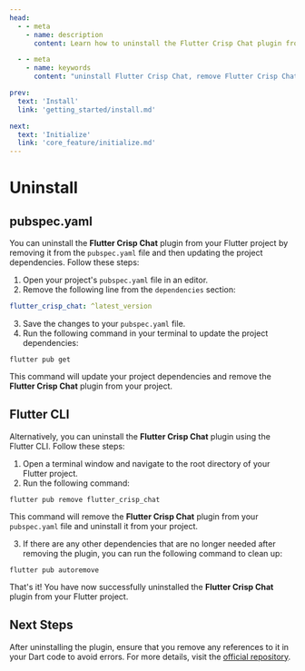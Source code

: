 ```yaml
---
head:
  - - meta
    - name: description
      content: Learn how to uninstall the Flutter Crisp Chat plugin from your Flutter project. Follow these steps to remove the plugin seamlessly.

  - - meta
    - name: keywords
      content: "uninstall Flutter Crisp Chat, remove Flutter Crisp Chat, Flutter Crisp Chat plugin uninstallation, Flutter Crisp Chat removal, delete Flutter Crisp Chat, uninstalling Flutter Crisp Chat, Flutter Crisp Chat package removal guide, steps to uninstall Flutter Crisp Chat"

prev:
  text: 'Install'
  link: 'getting_started/install.md'

next:
  text: 'Initialize'
  link: 'core_feature/initialize.md'
---
```


# Uninstall

## pubspec.yaml

You can uninstall the **Flutter Crisp Chat** plugin from your Flutter project by removing it from the `pubspec.yaml` file and then updating the project dependencies. Follow these steps:

1. Open your project's `pubspec.yaml` file in an editor.
2. Remove the following line from the `dependencies` section:

```yaml
flutter_crisp_chat: ^latest_version
```

3. Save the changes to your `pubspec.yaml` file.
4. Run the following command in your terminal to update the project dependencies:

```shell
flutter pub get
```

This command will update your project dependencies and remove the **Flutter Crisp Chat** plugin from your project.

## Flutter CLI

Alternatively, you can uninstall the **Flutter Crisp Chat** plugin using the Flutter CLI. Follow these steps:

1. Open a terminal window and navigate to the root directory of your Flutter project.
2. Run the following command:

```shell
flutter pub remove flutter_crisp_chat
```

This command will remove the **Flutter Crisp Chat** plugin from your `pubspec.yaml` file and uninstall it from your project.

3. If there are any other dependencies that are no longer needed after removing the plugin, you can run the following command to clean up:

```shell
flutter pub autoremove
```

That's it! You have now successfully uninstalled the **Flutter Crisp Chat** plugin from your Flutter project.

## Next Steps

After uninstalling the plugin, ensure that you remove any references to it in your Dart code to avoid errors. For more details, visit the [official repository](https://github.com/alamin-karno/flutter-crisp-chat).
